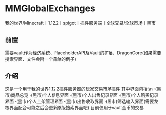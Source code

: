 # MMGlobalExchanges
我的世界/Minecraft丨1.12.2丨spigot丨插件服务端丨全球交易/全球市场丨黑市

## 前置
需要vault作为经济系统、PlaceholderAPI及Vault的扩展、DragonCore(如果需要搜索界面、文件会附一个简单的例子)

## 介绍
这是一个用于我的世界1.12.2插件服务器的玩家交易市场插件
其中界面包括:\n
  ·(黑市)商品总览
  ·(黑市)个人信息界面
  ·(黑市)个人出售记录界面
  ·(黑市)个人购买记录界面
  ·(黑市)个人上架管理界面
  ·(黑市)出售收取界面
  ·(黑市)筛选输入界面(需要龙核界面配合可能之后会更新原版搜索界面吧)
目前仅用于vault金币的交易
